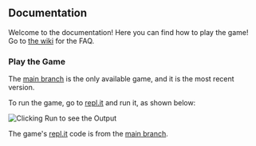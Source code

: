 [wiki]: https://github.com/JavascriptLearner815/save-speedo/wiki
[main]: https://github.com/JavascriptLearner815/save-speedo/tree/main
[repl]: https://repl.it/@JavascriptLearn/save-speedo

## Documentation
Welcome to the documentation! Here you can find how to play the game! Go to [the wiki][wiki] for the FAQ.
### Play the Game
The [main branch][main] is the only available game, and it is the most recent version.

To run the game, go to [repl.it][repl] and run it, as shown below:

![Clicking Run to see the Output](https://www.loom.com/share/cf6f1fc8f0274e529f4bd1bf51d4aa55)

The game's [repl.it][repl] code is from the [main branch][main].

